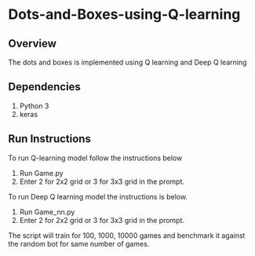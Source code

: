 # Dots-and-Boxes-using-Q-learning

## Overview
The dots and boxes is implemented using Q learning and Deep Q learning

## Dependencies
1. Python 3
2. keras

## Run Instructions
To run Q-learning model follow the instructions below

1. Run Game.py
2. Enter 2 for 2x2 grid or 3 for 3x3 grid in the prompt.

To run Deep Q learning model the instructions is below.

1. Run Game_nn.py
2. Enter 2 for 2x2 grid or 3 for 3x3 grid in the prompt.

The script will train for 100, 1000, 10000 games and benchmark it against the random bot for same number of games.
